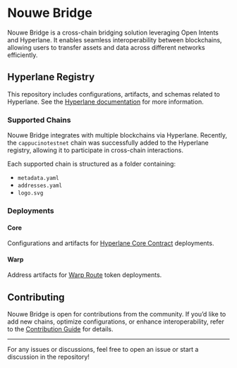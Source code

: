 # Nouwe Bridge

Nouwe Bridge is a cross-chain bridging solution leveraging Open Intents and Hyperlane. It enables seamless interoperability between blockchains, allowing users to transfer assets and data across different networks efficiently. 

## Hyperlane Registry

This repository includes configurations, artifacts, and schemas related to Hyperlane. See the [Hyperlane documentation](https://docs.hyperlane.xyz/docs/reference/registries) for more information.

### Supported Chains

Nouwe Bridge integrates with multiple blockchains via Hyperlane. Recently, the `cappucinotestnet` chain was successfully added to the Hyperlane registry, allowing it to participate in cross-chain interactions.

Each supported chain is structured as a folder containing:
- `metadata.yaml`
- `addresses.yaml`
- `logo.svg`

### Deployments

#### Core
Configurations and artifacts for [Hyperlane Core Contract](https://docs.hyperlane.xyz/docs/deploy/deploy-hyperlane) deployments.

#### Warp
Address artifacts for [Warp Route](https://docs.hyperlane.xyz/docs/deploy/deploy-warp-route) token deployments.

## Contributing

Nouwe Bridge is open for contributions from the community. If you’d like to add new chains, optimize configurations, or enhance interoperability, refer to the [Contribution Guide](./CONTRIBUTING.md) for details.

---
For any issues or discussions, feel free to open an issue or start a discussion in the repository!